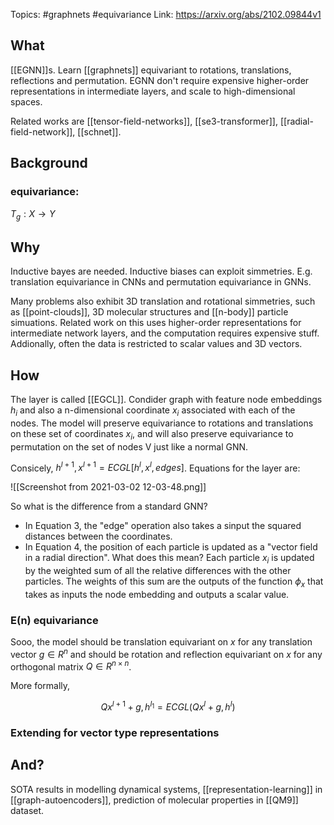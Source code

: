 Topics: #graphnets #equivariance
Link: https://arxiv.org/abs/2102.09844v1


## What

[[EGNN]]s. Learn [[graphnets]] equivariant to rotations, translations, reflections and permutation. EGNN don't require expensive higher-order representations in intermediate layers, and scale to high-dimensional spaces.

Related works are [[tensor-field-networks]], [[se3-transformer]], [[radial-field-network]], [[schnet]].


## Background

### equivariance:

$T_g:X \rightarrow Y$

## Why
Inductive bayes are needed. Inductive biases can exploit simmetries. E.g. translation equivariance in CNNs and permutation equivariance in GNNs.

Many problems also exhibit 3D translation and rotational simmetries, such as [[point-clouds]], 3D molecular structures and [[n-body]] particle simuations. Related work on this uses higher-order representations for intermediate network layers, and the computation requires expensive stuff. Addionally, often the data is restricted to scalar values and 3D vectors.

## How

The layer is called [[EGCL]].  Condider graph with feature node embeddings $h_i$ and also a n-dimensional coordinate $x_i$ associated with each of the nodes. The model will preserve equivariance to rotations and translations on these set of coordinates $x_i$, and will also preserve equivariance to permutation on the set of nodes V just like a normal GNN.

Consicely, $h^{l+1}, x^{l+1} = ECGL[h^l, x^l, edges]$.
Equations for the layer are: 

![[Screenshot from 2021-03-02 12-03-48.png]]

So what is the difference from a standard GNN? 

* In Equation 3, the "edge" operation also takes a sinput the squared distances between the coordinates.
* In Equation 4, the position of each particle is updated as a "vector field in a radial direction". What does this mean? Each particle $x_i$ is updated by the weighted sum of all the relative differences with the other particles. The weights of this sum are the outputs of the function $\phi_x$ that takes as inputs the node embedding and outputs a scalar value.


### E(n) equivariance

Sooo, the model should be translation equivariant on $x$ for any translation vector $g \in R^n$ and should be rotation and reflection equivariant on $x$ for any orthogonal matrix $Q \in R^{n \times n}$.

More formally, 

$$
Qx^{l+1} + g, h^{l_1} = ECGL(Qx^{l} + g, h^l)
$$


### Extending for vector type representations

## And?
SOTA results in modelling dynamical systems, [[representation-learning]] in [[graph-autoencoders]], prediction of molecular properties in [[QM9]] dataset.